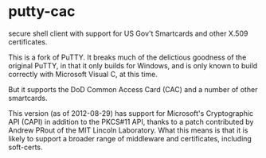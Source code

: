putty-cac
=========

secure shell client with support for US Gov't Smartcards and other X.509 certificates.

This is a fork of PuTTY.  It breaks much of the delictious goodness of the original PuTTY, in that it only builds for Windows, and is only known to build correctly with Microsoft Visual C, at this time.  

But it supports the DoD Common Access Card (CAC) and a number of other smartcards.  

This version (as of 2012-08-29) has support for Microsoft's Cryptographic API (CAPI) in addition to the PKCS#11 API, thanks to a patch contributed by Andrew PRout of the MIT Lincoln Laboratory.  What this means is that it is likely to support a broader range of middleware and certificates, including soft-certs.